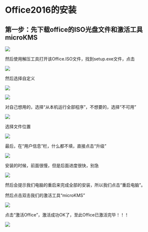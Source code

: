 # Office2016的安装

##  第一步：先下载office的ISO光盘文件和激活工具microKMS

  ![](https://javaalliance.oss-cn-shenzhen.aliyuncs.com/img/20190521123559.png)

然后使用解压工具打开该Office.ISO文件，找到setup.exe文件，点击

![](https://javaalliance.oss-cn-shenzhen.aliyuncs.com/img/20190521123810.png)

然后选择自定义

![](https://javaalliance.oss-cn-shenzhen.aliyuncs.com/img/20190521132940.png)

![](https://javaalliance.oss-cn-shenzhen.aliyuncs.com/img/20190521124920.png)



对自己想用的，选择“从本机运行全部程序”，不想要的，选择“不可用”

![](https://javaalliance.oss-cn-shenzhen.aliyuncs.com/img/20190521125206.png)

选择文件位置

![](https://javaalliance.oss-cn-shenzhen.aliyuncs.com/img/20190521125411.png)

最后，在“用户信息”栏，什么都不填，直接点击“升级”

![](https://javaalliance.oss-cn-shenzhen.aliyuncs.com/img/20190521125546.png)

安装的时候，前面很慢，但是后面进度很快，别急

![](https://javaalliance.oss-cn-shenzhen.aliyuncs.com/img/20190521133048.png)

然后会提示我们电脑的重启来完成全部的安装，所以我们点击“重启电脑”。

然后点击双击我们的激活工具“microKMS”

![](https://javaalliance.oss-cn-shenzhen.aliyuncs.com/img/20190521133110.png)

点击“激活Office”，激活成功OK了，至此Office已激活完毕！！！

![](https://javaalliance.oss-cn-shenzhen.aliyuncs.com/img/20190521133129.png)


